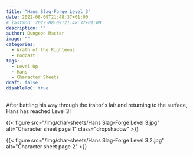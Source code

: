 ```yaml
---
title: "Hans Slag-Forge Level 3"
date: 2022-08-09T21:48:37+01:00
# lastmod: 2022-08-09T21:48:37+01:00
description: ""
author: Dungeon Master
image: ""
categories:
  - Wrath of the Righteous
  - Podcast
tags:
  - Level Up
  - Hans
  - Character Sheets
draft: false
disableToC: true
---
```


After battling his way through the traitor's lair and returning to the surface, Hans has reached Level 3!

<link rel="stylesheet" href="css/custom.css"/>

{{< figure src="/img/char-sheets/Hans Slag-Forge Level 3.jpg" alt="Character sheet page 1" class="dropshadow" >}}

{{< figure src="/img/char-sheets/Hans Slag-Forge Level 3.2.jpg" alt="Character sheet page 2" >}}